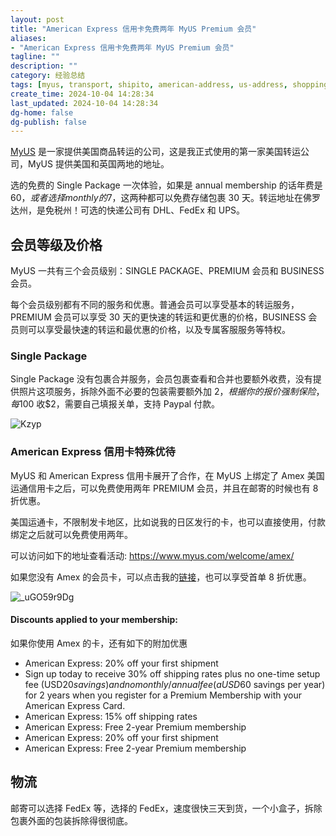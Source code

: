 ```yaml
---
layout: post
title: "American Express 信用卡免费两年 MyUS Premium 会员"
aliases:
- "American Express 信用卡免费两年 MyUS Premium 会员"
tagline: ""
description: ""
category: 经验总结
tags: [myus, transport, shipito, american-address, us-address, shopping, ebay]
create_time: 2024-10-04 14:28:34
last_updated: 2024-10-04 14:28:34
dg-home: false
dg-publish: false
---
```


[MyUS](https://gtk.pw/myus) 是一家提供美国商品转运的公司，这是我正式使用的第一家美国转运公司，MyUS 提供美国和英国两地的地址。

选的免费的 Single Package 一次体验，如果是 annual membership 的话年费是$60，或者选择 monthly 的$7，这两种都可以免费存储包裹 30 天。转运地址在佛罗达州，是免税州！可选的快递公司有 DHL、FedEx 和 UPS。

## 会员等级及价格

MyUS 一共有三个会员级别：SINGLE PACKAGE、PREMIUM 会员和 BUSINESS 会员。

每个会员级别都有不同的服务和优惠。普通会员可以享受基本的转运服务，PREMIUM 会员可以享受 30 天的更快速的转运和更优惠的价格，BUSINESS 会员则可以享受最快速的转运和最优惠的价格，以及专属客服服务等特权。

### Single Package

Single Package 没有包裹合并服务，会员包裹查看和合并也要额外收费，没有提供照片这项服务，拆除外面不必要的包装需要额外加 $2，根据你的报价强制保险，每$100 收$2，需要自己填报关单，支持 Paypal 付款。

![Kzyp](https://photo.einverne.info/images/2024/09/26/Kzyp.png)

### American Express 信用卡特殊优待

MyUS 和 American Express 信用卡展开了合作，在 MyUS 上绑定了 Amex 美国运通信用卡之后，可以免费使用两年 PREMIUM 会员，并且在邮寄的时候也有 8 折优惠。

美国运通卡，不限制发卡地区，比如说我的日区发行的卡，也可以直接使用，付款绑定之后就可以免费使用两年。

可以访问如下的地址查看活动: <https://www.myus.com/welcome/amex/>

如果您没有 Amex 的会员卡，可以点击我的[链接](https://gtk.pw/myus)，也可以享受首单 8 折优惠。

![_uGO59r9Dg](https://pic.einverne.info/images/_uGO59r9Dg.png)

#### Discounts applied to your membership:

如果你使用 Amex 的卡，还有如下的附加优惠

- American Express: 20% off your first shipment
- Sign up today to receive 30% off shipping rates plus no one-time setup fee (USD$20 savings) and no monthly/annual fee (a USD$60 savings per year) for 2 years when you register for a Premium Membership with your American Express Card.
- American Express: 15% off shipping rates
- American Express: Free 2-year Premium membership
- American Express: 20% off your first shipment
- American Express: Free 2-year Premium membership

## 物流

邮寄可以选择 FedEx 等，选择的 FedEx，速度很快三天到货，一个小盒子，拆除包裹外面的包装拆除得很彻底。
